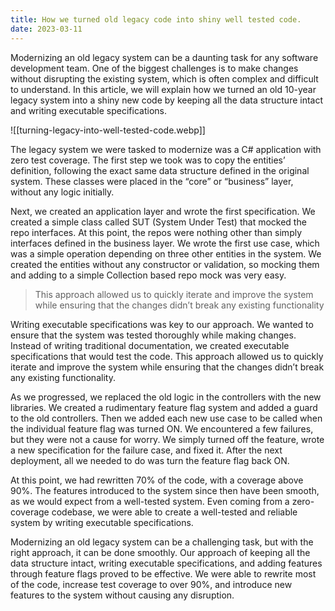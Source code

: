 ```yaml
---
title: How we turned old legacy code into shiny well tested code.
date: 2023-03-11
---
```


Modernizing an old legacy system can be a daunting task for any software development team. One of the biggest challenges is to make changes without disrupting the existing system, which is often complex and difficult to understand. In this article, we will explain how we turned an old 10-year legacy system into a shiny new code by keeping all the data structure intact and writing executable specifications.

![[turning-legacy-into-well-tested-code.webp]]

The legacy system we were tasked to modernize was a C# application with zero test coverage. The first step we took was to copy the entities’ definition, following the exact same data structure defined in the original system. These classes were placed in the “core” or “business” layer, without any logic initially.

Next, we created an application layer and wrote the first specification. We created a simple class called SUT (System Under Test) that mocked the repo interfaces. At this point, the repos were nothing other than simply interfaces defined in the business layer. We wrote the first use case, which was a simple operation depending on three other entities in the system. We created the entities without any constructor or validation, so mocking them and adding to a simple Collection based repo mock was very easy.

> This approach allowed us to quickly iterate and improve the system while ensuring that the changes didn’t break any existing functionality

Writing executable specifications was key to our approach. We wanted to ensure that the system was tested thoroughly while making changes. Instead of writing traditional documentation, we created executable specifications that would test the code. This approach allowed us to quickly iterate and improve the system while ensuring that the changes didn’t break any existing functionality.

As we progressed, we replaced the old logic in the controllers with the new libraries. We created a rudimentary feature flag system and added a guard to the old controllers. Then we added each new use case to be called when the individual feature flag was turned ON. We encountered a few failures, but they were not a cause for worry. We simply turned off the feature, wrote a new specification for the failure case, and fixed it. After the next deployment, all we needed to do was turn the feature flag back ON.

At this point, we had rewritten 70% of the code, with a coverage above 90%. The features introduced to the system since then have been smooth, as we would expect from a well-tested system. Even coming from a zero-coverage codebase, we were able to create a well-tested and reliable system by writing executable specifications.

Modernizing an old legacy system can be a challenging task, but with the right approach, it can be done smoothly. Our approach of keeping all the data structure intact, writing executable specifications, and adding features through feature flags proved to be effective. We were able to rewrite most of the code, increase test coverage to over 90%, and introduce new features to the system without causing any disruption.

